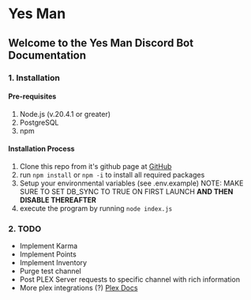 # Yes Man

## Welcome to the Yes Man Discord Bot Documentation

### 1. Installation

#### Pre-requisites

1. Node.js (v.20.4.1 or greater)
2. PostgreSQL
3. npm

#### Installation Process

1. Clone this repo from it's github page at [GitHub](https://www.github.com/afaughn/Yes_man)
2. run `npm install` or `npm -i` to install all required packages
3. Setup your environmental variables (see .env.example) NOTE: MAKE SURE TO SET DB_SYNC TO TRUE ON FIRST LAUNCH **AND THEN DISABLE THEREAFTER**
4. execute the program by running `node index.js`

### 2. TODO
- Implement Karma
- Implement Points
- Implement Inventory
- Purge test channel
- Post PLEX Server requests to specific channel with rich information
- More plex integrations (?) [Plex Docs](https://www.plexopedia.com/plex-media-server/api/library/movies/)
